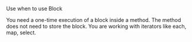 Use when to use Block

You need a one-time execution of a block inside a method.
The method does not need to store the block.
You are working with iterators like each, map, select.
